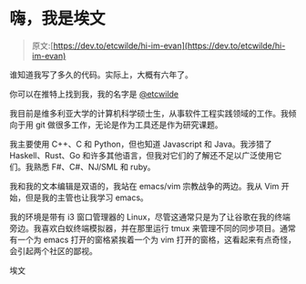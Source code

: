 # 嗨，我是埃文

> 原文:[https://dev.to/etcwilde/hi-im-evan](https://dev.to/etcwilde/hi-im-evan)

谁知道我写了多久的代码。实际上，大概有六年了。

你可以在推特上找到我，我的名字是 [@etcwilde](https://twitter.com/etcwilde)

我目前是维多利亚大学的计算机科学硕士生，从事软件工程实践领域的工作。我倾向于用 git 做很多工作，无论是作为工具还是作为研究课题。

我主要使用 C++、C 和 Python，但也知道 Javascript 和 Java。我涉猎了 Haskell、Rust、Go 和许多其他语言，但我对它们的了解还不足以广泛使用它们。我熟悉 F#、C#、NJ/SML 和 ruby。

我和我的文本编辑是双语的，我站在 emacs/vim 宗教战争的两边。我从 Vim 开始，但是我的主管也让我学习 emacs。

我的环境是带有 i3 窗口管理器的 Linux，尽管这通常只是为了让谷歌在我的终端旁边。我喜欢白蚁终端模拟器，并在那里运行 tmux 来管理不同的同步项目。通常有一个为 emacs 打开的窗格紧挨着一个为 vim 打开的窗格，这看起来有点奇怪，会引起两个社区的鄙视。

埃文